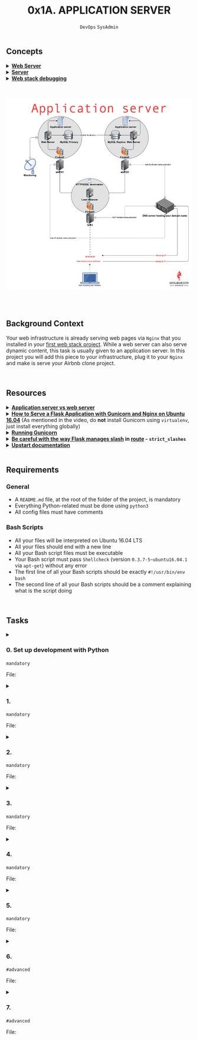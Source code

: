<h1 align="center"><b>0x1A. APPLICATION SERVER</b></h1>
<div align="center"><code>DevOps</code> <code>SysAdmin</code></div>

<br>

## Concepts
<details>
<summary><b><a href="https://intranet.alxswe.com/concepts/17">Web Server</a></b></summary><br>


<br><p align="center">※※※※※※※※※※※※</p><br>
</details>


<details>
<summary><b><a href="https://intranet.alxswe.com/concepts/67">Server</a></b></summary><br>


<br><p align="center">※※※※※※※※※※※※</p><br>
</details>


<details>
<summary><b><a href="https://intranet.alxswe.com/concepts/68">Web stack debugging</a></b></summary><br>


<br><p align="center">※※※※※※※※※※※※</p><br>
</details>

<br><div align="center"><img src="https://github.com/codenvibes/alx-system_engineering-devops/blob/master/0x1A-application_server/images/c7d1ed0a2e10d1b4e9b3.jpg"></div><br>

<br>

## Background Context
Your web infrastructure is already serving web pages via `Nginx` that you installed in your [first web stack project](https://intranet.alxswe.com/projects/266). While a web server can also serve dynamic content, this task is usually given to an application server. In this project you will add this piece to your infrastructure, plug it to your `Nginx` and make is serve your Airbnb clone project.


<!-- <br>
<hr>
<h3><a href=>Notes</a></h3>
<hr> -->

<br>

## Resources
<details>
<summary><b><a href="https://www.nginx.com/resources/glossary/application-server-vs-web-server/">Application server vs web server</a></b></summary><br>


<br><p align="center">※※※※※※※※※※※※</p><br>
</details>


<details>
<summary><b><a href="https://www.digitalocean.com/community/tutorials/how-to-serve-flask-applications-with-gunicorn-and-nginx-on-ubuntu-16-04">How to Serve a Flask Application with Gunicorn and Nginx on Ubuntu 16.04</a></b> (As mentioned in the video, do <b>not</b> install Gunicorn using <code>virtualenv</code>, just install everything globally)</summary><br>


<br><p align="center">※※※※※※※※※※※※</p><br>
</details>


<details>
<summary><b><a href="https://docs.gunicorn.org/en/latest/run.html">Running Gunicorn</a></b></summary><br>


<br><p align="center">※※※※※※※※※※※※</p><br>
</details>


<details>
<summary><b><a href="https://werkzeug.palletsprojects.com/en/0.14.x/routing/">Be careful with the way Flask manages slash</a> in <a href="https://flask.palletsprojects.com/en/1.0.x/api/#flask.Flask.route">route</a> - <code>strict_slashes</code></b></summary><br>


<br><p align="center">※※※※※※※※※※※※</p><br>
</details>


<details>
<summary><b><a href="https://doc.ubuntu-fr.org/upstart">Upstart documentation</a></b></summary><br>


<br><p align="center">※※※※※※※※※※※※</p><br>
</details>


<!-- <br>

**man or help:**
- `` -->

<br>

## Requirements
### General
- A `README.md` file, at the root of the folder of the project, is mandatory
- Everything Python-related must be done using `python3`
- All config files must have comments

### Bash Scripts
- All your files will be interpreted on Ubuntu 16.04 LTS
- All your files should end with a new line
- All your Bash script files must be executable
- Your Bash script must pass `Shellcheck` (version `0.3.7-5~ubuntu16.04.1` via `apt-get`) without any error
- The first line of all your Bash scripts should be exactly `#!/usr/bin/env bash`
- The second line of all your Bash scripts should be a comment explaining what is the script doing

<!-- <br>

## More Info -->

<br>

## Tasks
<details>
<summary>

### 0. Set up development with Python
`mandatory`

File: []()
</summary>


</details>

<details>
<summary>

### 1. 
`mandatory`

File: []()
</summary>


</details>

<details>
<summary>

### 2. 
`mandatory`

File: []()
</summary>


</details>

<details>
<summary>

### 3. 
`mandatory`

File: []()
</summary>


</details>

<details>
<summary>

### 4. 
`mandatory`

File: []()
</summary>


</details>

<details>
<summary>

### 5. 
`mandatory`

File: []()
</summary>


</details>

<details>
<summary>

### 6. 
`#advanced`

File: []()
</summary>


</details>

<details>
<summary>

### 7. 
`#advanced`

File: []()
</summary>


</details>

